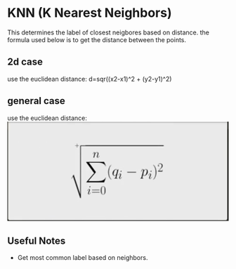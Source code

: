 # KNN (K Nearest Neighbors)
This determines the label of closest neigbores based on distance.
the formula used below is to get the distance between the points.

## 2d case
use the euclidean distance: 
d=sqr((x2-x1)^2 + (y2-y1)^2)

## general case
use the euclidean distance:
![general euclidean distance](./readMeImages/general-euclidean.png)

## Useful Notes
- Get most common label based on neighbors.